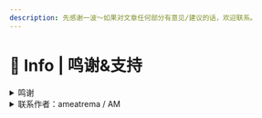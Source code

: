 ```yaml
---
description: 先感谢一波～如果对文章任何部分有意见/建议的话，欢迎联系。
---
```


# 💟 Info | 鸣谢&支持

<details>

<summary>鸣谢</summary>



</details>

<details>

<summary>联系作者：ameatrema / AM</summary>

* QQ：748588874

</details>

